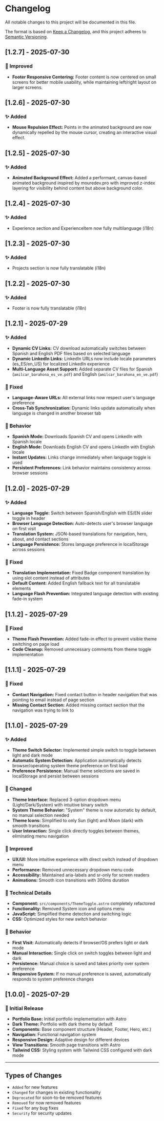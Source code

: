 # Changelog

All notable changes to this project will be documented in this file.

The format is based on [Keep a Changelog](https://keepachangelog.com/en/1.0.0/),
and this project adheres to [Semantic Versioning](https://semver.org/spec/v2.0.0.html).

## [1.2.7] - 2025-07-30

### 🎨 Improved
- **Footer Responsive Centering:** Footer content is now centered on small screens for better mobile usability, while maintaining left/right layout on larger screens.

## [1.2.6] - 2025-07-30

### ✨ Added
- **Mouse Repulsion Effect:** Points in the animated background are now dynamically repelled by the mouse cursor, creating an interactive visual effect.

## [1.2.5] - 2025-07-30

### ✨ Added
- **Animated Background Effect:** Added a performant, canvas-based animated background inspired by mouredev.pro with improved z-index layering for visibility behind content but above background color.

## [1.2.4] - 2025-07-30

### ✨ Added
- Experience section and ExperienceItem now fully multilanguage (i18n)

## [1.2.3] - 2025-07-30

### ✨ Added
- Projects section is now fully translatable (i18n)

## [1.2.2] - 2025-07-30

### ✨ Added
- Footer is now fully translatable (i18n)

## [1.2.1] - 2025-07-29

### ✨ Added
- **Dynamic CV Links:** CV download automatically switches between Spanish and English PDF files based on selected language
- **Dynamic LinkedIn Links:** LinkedIn URLs now include locale parameters (es_ES/en_US) for localized LinkedIn experience
- **Multi-Language Asset Support:** Added separate CV files for Spanish (`amilcar_barahona_es_ve.pdf`) and English (`amilcar_barahona_en_ve.pdf`)

### 🔧 Fixed
- **Language-Aware URLs:** All external links now respect user's language preference
- **Cross-Tab Synchronization:** Dynamic links update automatically when language is changed in another browser tab

### 🎯 Behavior
- **Spanish Mode:** Downloads Spanish CV and opens LinkedIn with Spanish locale
- **English Mode:** Downloads English CV and opens LinkedIn with English locale
- **Instant Updates:** Links change immediately when language toggle is used
- **Persistent Preferences:** Link behavior maintains consistency across browser sessions

## [1.2.0] - 2025-07-29

### ✨ Added
- **Language Toggle:** Switch between Spanish/English with ES/EN slider toggle in header
- **Browser Language Detection:** Auto-detects user's browser language on first visit
- **Translation System:** JSON-based translations for navigation, hero, about, and contact sections
- **Language Persistence:** Stores language preference in localStorage across sessions

### 🔧 Fixed
- **Translation Implementation:** Fixed Badge component translation by using slot content instead of attributes
- **Default Content:** Added English fallback text for all translatable elements
- **Language Flash Prevention:** Integrated language detection with existing fade-in system

## [1.1.2] - 2025-07-29

### 🔧 Fixed
- **Theme Flash Prevention:** Added fade-in effect to prevent visible theme switching on page load
- **Code Cleanup:** Removed unnecessary comments from theme toggle implementation

## [1.1.1] - 2025-07-29

### 🔧 Fixed
- **Contact Navigation:** Fixed contact button in header navigation that was pointing to email instead of page section
- **Missing Contact Section:** Added missing contact section that the navigation was trying to link to

## [1.1.0] - 2025-07-29

### ✨ Added
- **Theme Switch Selector:** Implemented simple switch to toggle between light and dark mode
- **Automatic System Detection:** Application automatically detects browser/operating system theme preference on first load
- **Preference Persistence:** Manual theme selections are saved in localStorage and persist between sessions

### 🔄 Changed
- **Theme Interface:** Replaced 3-option dropdown menu (Light/Dark/System) with intuitive binary switch
- **System Theme Behavior:** "System" theme is now automatic by default, no manual selection needed
- **Theme Icons:** Simplified to only Sun (light) and Moon (dark) with smooth transitions
- **User Interaction:** Single click directly toggles between themes, eliminating menu navigation

### 🎨 Improved
- **UX/UI:** More intuitive experience with direct switch instead of dropdown menu
- **Performance:** Removed unnecessary dropdown menu code
- **Accessibility:** Maintained aria-labels and sr-only for screen readers
- **Animations:** Smooth icon transitions with 300ms duration

### 🔧 Technical Details
- **Component:** `src/components/ThemeToggle.astro` completely refactored
- **Functionality:** Removed System icon and options menu
- **JavaScript:** Simplified theme detection and switching logic
- **CSS:** Optimized styles for new switch behavior

### 🎯 Behavior
- **First Visit:** Automatically detects if browser/OS prefers light or dark mode
- **Manual Interaction:** Single click on switch toggles between light and dark
- **Persistence:** Manual choice is saved and takes priority over system preference
- **Responsive System:** If no manual preference is saved, automatically responds to system preference changes

## [1.0.0] - 2025-07-29

### 🎉 Initial Release
- **Portfolio Base:** Initial portfolio implementation with Astro
- **Dark Theme:** Portfolio with dark theme by default
- **Components:** Base component structure (Header, Footer, Hero, etc.)
- **Navigation:** Functional navigation system
- **Responsive Design:** Adaptive design for different devices
- **View Transitions:** Smooth page transitions with Astro
- **Tailwind CSS:** Styling system with Tailwind CSS configured with dark mode

---

## Types of Changes
- `Added` for new features
- `Changed` for changes in existing functionality
- `Deprecated` for soon-to-be removed features
- `Removed` for now removed features
- `Fixed` for any bug fixes
- `Security` for security updates
